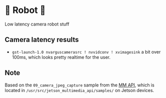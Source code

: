 # 🤖 Robot 🤖

Low latency camera robot stuff

## Camera latency results
- `gst-launch-1.0 nvarguscamerasrc ! nvvidconv ! xvimagesink` a bit over 100ms, which looks pretty realtime for the user.

## Note

Based on the `09_camera_jpeg_capture` sample from the [MM API](https://docs.nvidia.com/jetson/jetpack/introduction/index.html#samples), which is located in `/usr/src/jetson_multimedia_api/samples/` on Jetson devices.
